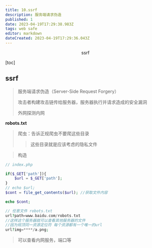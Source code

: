 ```yaml
---
title: 10.ssrf
description: 服务端请求伪造
published: 1
date: 2023-04-19T17:29:38.983Z
tags: web safe
editor: markdown
dateCreated: 2023-04-19T17:29:36.043Z
---
```


<center>ssrf</center>

[toc]

## ssrf

> 服务端请求伪造（Server-Side Request Forgery）
>
> 攻击者构建攻击链传给服务器，服务器执行并请求造成的安全漏洞
>
> 外网探测内网



**robots.txt**

> 爬虫：告诉正规爬虫不要爬这些目录
>
> > 这些目录就是应该考虑的隐私文件



> 构造

```php
// index.php

if($_GET['path']){
	$url = $_GET['path'];
}
// echo $url;
$cont = file_get_contents($url); //获取文件内容

echo $cont;
```

```php
// 任意文件 robots.txt
url?path=www.baidu.com/robots.txt
//这样这个服务器就可以查看其他服务器的文件
//因为规顶同一资源定位符 每个资源都有一个唯一的url
url?img=****/a.png;
```

> 可以查看内网服务，端口等

